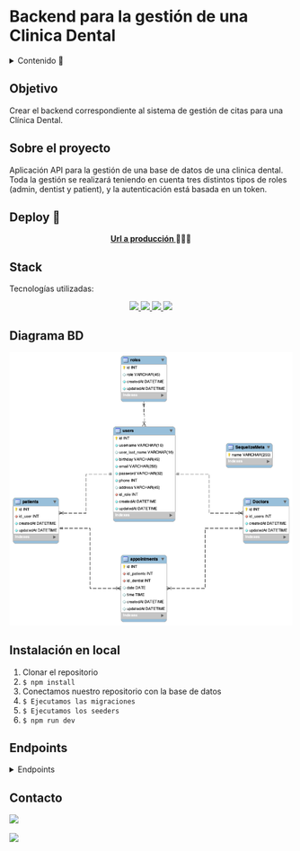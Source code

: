 # Backend para la gestión de una Clinica Dental

<details>
  <summary>Contenido 📝</summary>
  <ol>
    <li><a href="#objetivo">Objetivo</a></li>
    <li><a href="#sobre-el-proyecto">Sobre el proyecto</a></li>
    <li><a href="#deploy-🚀">Deploy</a></li>
    <li><a href="#stack">Stack</a></li>
    <li><a href="#diagrama-bd">Diagrama</a></li>
    <li><a href="#instalación-en-local">Instalación</a></li>
    <li><a href="#endpoints">Endpoints</a></li>
    <li><a href="#contacto">Contacto</a></li>
  </ol>
</details>

## Objetivo

Crear el backend correspondiente al sistema de gestión de citas para una Clínica Dental.

## Sobre el proyecto

Aplicación API para la gestión de una base de datos de una clinica dental. Toda la gestión se realizará teniendo en cuenta tres distintos tipos de roles (admin, dentist y patient), y la autenticación está basada en un token.

## Deploy 🚀

<div align="center">
    <a href="#"><strong>Url a producción </strong></a>🚀🚀🚀
</div>

## Stack

Tecnologías utilizadas:

<div align="center">
<a href="https://developer.mozilla.org/es/docs/Web/JavaScript">
    <img src= "https://img.shields.io/badge/javascipt-EFD81D?style=for-the-badge&logo=javascript&logoColor=black"/>
</a>
<a href="https://nodejs.org/es/">
    <img src= "https://img.shields.io/badge/node.js-026E00?style=for-the-badge&logo=node.js&logoColor=white"/>
</a>
<a href="https://sequelize.org/">
    <img src= "https://img.shields.io/badge/sequelize-323330?style=for-the-badge&logo=sequelize&logoColor=white"/>
</a>
<a href="https://www.expressjs.com/">
    <img src= "https://img.shields.io/badge/express.js-%23404d59.svg?style=for-the-badge&logo=express&logoColor=%2361DAFB"/>
</a>
 </div>

## Diagrama BD

!['imagen-db'](./public/images/ClinicaRelations.png)

## Instalación en local

1. Clonar el repositorio
2. `$ npm install`
3. Conectamos nuestro repositorio con la base de datos
4. `$ Ejecutamos las migraciones`
5. `$ Ejecutamos los seeders`
6. `$ npm run dev`

## Endpoints

<details>
<summary>Endpoints</summary>

- AUTH

  - Registrar usuario

        POST http://localhost:3000/auth/register

    body:

    ```js
        {
          "user_name": "Jose", // 3
          "user_last_name": "Palacios",
          "birthday": "1996-05-01",
          "email": "jose@palacios.com",
          "password": "12345678",
          "phone": "636382492",
          "address": "Calle del Río, 22",
        }
    ```

  - Login

        POST http://localhost:3000/auth/login

    body:

    ```js
        {
            "email": "jose@palacios.com",
            "password": "12345678"
        }
    ```

- ADMIN

  - Obtener usuarios

        GET http://localhost:3000/api/admin/users

  - Obtener usuario por id

        GET http://localhost:3000/api/admin/user/:id

  - Obtener pacientes

        GET http://localhost:3000/api/admin/patients

  - Obtener dentistas

        GET http://localhost:3000/api/admin/dentists

  - Editar usuario por id

        PUT http://localhost:3000/api/admin/update-user/:id

    body:

    ```js
        {
            "email": "jose@palacios.com"
        }
    ```

- DENTIST

  - Obtener pacientes

        GET http://localhost:3000/api/dentist/patients

  - Obtener todas mis citas

        GET http://localhost:3000/api/dentist/my-appointments

  - Borrar cita existente por la id de la cita

        DELETE http://localhost:3000/api/dentist/delete-appointment

    body:

    ```js
        {
            "id": 3
        }
    ```

- PATIENT

  - Obtener mi perfil

        GET http://localhost:3000/api/users/profile

  - Actualizar mi perfil

        PUT http://localhost:3000/api/users/update-profile

    body:

    ```js
        {
            "user_last_name": "Ferrer"
            "birthday": "1991-07-27"
        }
    ```

  - Crear una cita escogiendo el dentista

        POST http://localhost:3000/api/users/new-appointment

    body:

    ```js
        {
            {
                "id_dentist": 1,
                "date": "2023-07-14",
                "time": "10:30:00"
            }
        }
    ```

- Obtener todas mis citas

       GET http://localhost:3000/api/users/my-appointments

 </details>

## Contacto

<a href = "mailto:adriarigola@gmail.com"><img src="https://img.shields.io/badge/Gmail-C6362C?style=for-the-badge&logo=gmail&logoColor=white" target="_blank"></a>

<a href="https://github.com/adriaarigola" target="_blank"><img src="https://img.shields.io/badge/github-24292F?style=for-the-badge&logo=github&logoColor=white" target="_blank"></a>